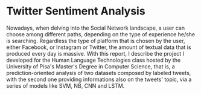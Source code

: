 # Twitter Sentiment Analysis

Nowadays, when delving into the Social Network landscape, a user can choose among different paths, depending on the type of experience he/she is 
searching. Regardless the type of platform that is chosen by the user, either 
Facebook, or Instagram or Twitter, the amount of textual data that is produced 
every day is massive. With this report, I describe the project I developed for 
the Human Language Technologies class hosted by the University of Pisa's 
Master's Degree in Computer Science, that is, a prediction-oriented analysis 
of two datasets composed by labeled tweets, with the second one providing 
informations also on the tweets' topic, via a series of models like SVM, NB, 
CNN and LSTM.

